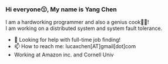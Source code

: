 ### Hi everyone😗, My name is Yang Chen

I am a hardworking programmer and also a genius cook🧑‍🍳!  
I am working on a distributed system and system fault tolerance.

- 🤔 Looking for help with full-time job finding!
- 📫 How to reach me: lucaxchen[AT]gmail[dot]com
- Working at Amazon inc. and Cornell Univ
